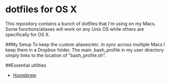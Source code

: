dotfiles for OS X
=================

This repository contains a bunch of dotfiles that I'm using on my Macs. Some functions/aliases will work on any Unix OS while others are specifically for OS X.

##My Setup
To keep the custom aliases/etc. in sync across multiple Macs I keep them in a Dropbox folder. The main .bash\_profile in my user directory simply links to the location of "bash\_profile.sh".

##Essential utilities
 + [Homebrew](http://brew.sh)